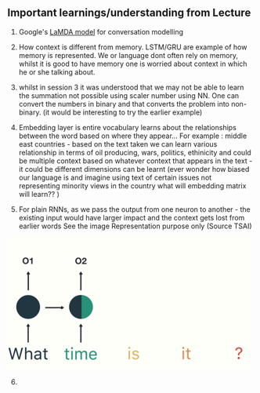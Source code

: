 ## Important learnings/understanding from Lecture

1. Google's [LaMDA model](https://blog.google/technology/ai/lamda/) for conversation modelling
2. How context is different from memory. LSTM/GRU are example of how memory is represented. We or language dont often rely on memory, whilst it is good to have memory one is worried about context in which he or she talking about. 
3. whilst in session 3 it was understood that we may not be able to learn the summation not possible using scaler number using NN. One can convert the numbers in binary and that converts the problem into non-binary. (it would be interesting to try the earlier example)
4. Embedding layer is entire vocabulary learns about the relationships between the word based on where they appear...
    For example : middle east countries - based on the text taken we can learn various relationship in terms of oil producing, wars, politics, ethinicity and could be multiple context based on whatever context that appears in the text - it could be different dimensions can be learnt (ever wonder how biased our language is and imagine using text of certain issues not representing minority views in the country what will embedding matrix will learn?? )
    
5. For plain RNNs, as we pass the output from one neuron to another - the existing input would have larger impact and the context gets lost from earlier words See the image Representation purpose only (Source TSAI)
 
 ![image](/session4-rnn_hands_on/16.gif)

6. 
